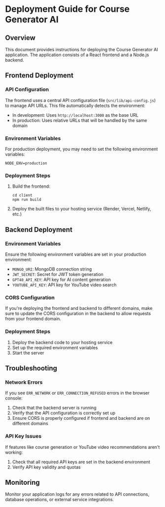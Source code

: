 # Deployment Guide for Course Generator AI

## Overview

This document provides instructions for deploying the Course Generator AI application. The application consists of a React frontend and a Node.js backend.

## Frontend Deployment

### API Configuration

The frontend uses a central API configuration file (`src/lib/api-config.js`) to manage API URLs. This file automatically detects the environment:

- In development: Uses `http://localhost:3000` as the base URL
- In production: Uses relative URLs that will be handled by the same domain

### Environment Variables

For production deployment, you may need to set the following environment variables:

```
NODE_ENV=production
```

### Deployment Steps

1. Build the frontend:
   ```
   cd client
   npm run build
   ```

2. Deploy the built files to your hosting service (Render, Vercel, Netlify, etc.)

## Backend Deployment

### Environment Variables

Ensure the following environment variables are set in your production environment:

- `MONGO_URI`: MongoDB connection string
- `JWT_SECRET`: Secret for JWT token generation
- `GPT40_API_KEY`: API key for AI content generation
- `YOUTUBE_API_KEY`: API key for YouTube video search

### CORS Configuration

If you're deploying the frontend and backend to different domains, make sure to update the CORS configuration in the backend to allow requests from your frontend domain.

### Deployment Steps

1. Deploy the backend code to your hosting service
2. Set up the required environment variables
3. Start the server

## Troubleshooting

### Network Errors

If you see `ERR_NETWORK` or `ERR_CONNECTION_REFUSED` errors in the browser console:

1. Check that the backend server is running
2. Verify that the API configuration is correctly set up
3. Ensure CORS is properly configured if frontend and backend are on different domains

### API Key Issues

If features like course generation or YouTube video recommendations aren't working:

1. Check that all required API keys are set in the backend environment
2. Verify API key validity and quotas

## Monitoring

Monitor your application logs for any errors related to API connections, database operations, or external service integrations.